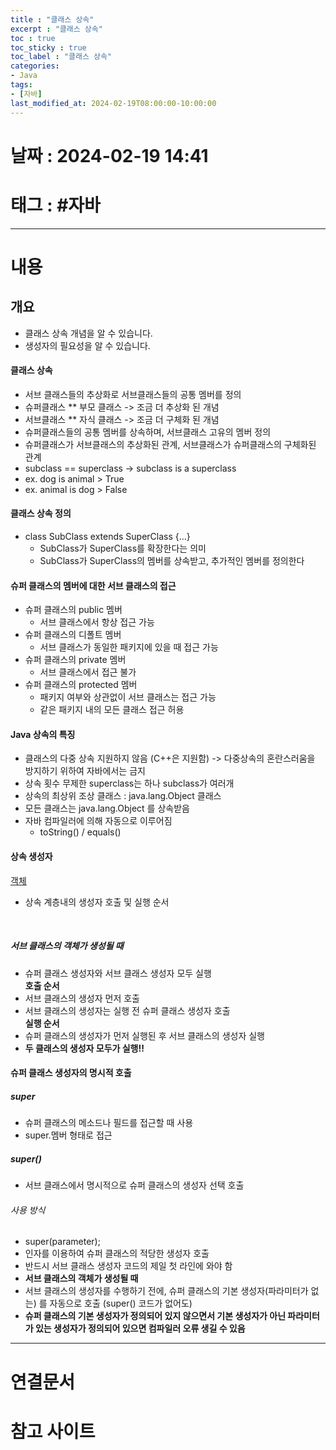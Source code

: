 ```yaml
---
title : "클래스 상속"
excerpt : "클래스 상속"
toc : true
toc_sticky : true
toc_label : "클래스 상속"
categories:
- Java
tags:
- [자바]
last_modified_at: 2024-02-19T08:00:00-10:00:00
---
```


# 날짜 : 2024-02-19 14:41

# 태그 : #자바 
---

# 내용

## 개요
- 클래스 상속 개념을 알 수 있습니다.
- 생성자의 필요성을 알 수 있습니다.

#### 클래스 상속
- 서브 클래스들의 추상화로 서브클래스들의 공통 멤버를 정의
- 슈퍼클래스 ** 부모 클래스 -> 조금 더 추상화 된 개념
- 서브클래스 ** 자식 클래스 -> 조금 더 구체화 된 개념
- 슈퍼클래스들의 공통 멤버를 상속하며, 서브클래스 고유의 멤버 정의
- 슈퍼클래스가 서브클래스의 추상화된 관계, 서브클래스가 슈퍼클래스의 구체화된 관계
- subclass == superclass -> subclass is a superclass
- ex. dog is animal > True
- ex. animal is dog > False

#### 클래스 상속 정의
- class SubClass extends SuperClass {...}
	- SubClass가 SuperClass를 확장한다는 의미
	- SubClass가 SuperClass의 멤버를 상속받고, 추가적인 멤버를 정의한다

#### 슈퍼 클래스의 멤버에 대한 서브 클래스의 접근
- 슈퍼 클래스의 public 멤버
	- 서브 클래스에서 항상 접근 가능
- 슈퍼 클래스의 디폴트 멤버
	- 서브 클래스가 동일한 패키지에 있을 때 접근 가능
- 슈퍼 클래스의 private 멤버
	- 서브 클래스에서 접근 불가
- 슈퍼 클래스의 protected 멤버
	- 패키지 여부와 상관없이 서브 클래스는 접근 가능
	- 같은 패키지 내의 모든 클래스 접근 허용

#### Java 상속의 특징
- 클래스의 다중 상속 지원하지 않음 (C++은 지원함) -> 다중상속의 혼란스러움을 방지하기 위하여 자바에서는 금지
- 상속 횟수 무제한 superclass는 하나 subclass가 여러개
- 상속의 최상위 조상 클래스 : java.lang.Object 클래스
- 모든 클래스는 java.lang.Object 를 상속받음
- 자바 컴파일러에 의해 자동으로 이루어짐
	- toString() / equals()

#### 상속 생성자
[객체](../../java/java-객체)
<br>
- 상속 계층내의 생성자 호출 및 실행 순서
<br> 

##### **서브 클래스의 객체가 생성될 때**
- 슈퍼 클래스 생성자와 서브 클래스 생성자 모두 실행<br>
**호출 순서**
- 서브 클래스의 생성자 먼저 호출
- 서브 클래스의 생성자는 실행 전 슈퍼 클래스 생성자 호출<br>
**실행 순서**
- 슈퍼 클래스의 생성자가 먼저 실행된 후 서브 클래스의 생성자 실행
- **두 클래스의 생성자 모두가 실행!!**

#### 슈퍼 클래스 생성자의 명시적 호출

##### super
- 슈퍼 클래스의 메소드나 필드를 접근할 때 사용
- super.멤버 형태로 접근

##### super() 
- 서브 클래스에서 명시적으로 슈퍼 클래스의 생성자 선택 호출

###### 사용 방식
- super(parameter);
- 인자를 이용하여 슈퍼 클래스의 적당한 생성자 호출
- 반드시 서브 클래스 생성자 코드의 제일 첫 라인에 와야 함
- **서브 클래스의 객체가  생성될 때**
- 서브 클래스의 생성자를 수행하기 전에, 슈퍼 클래스의 기본 생성자(파라미터가 없는) 를 자동으로 호출 (super() 코드가 없어도)
- **슈퍼 클래스의 기본 생성자가 정의되어 있지 않으면서 기본 생성자가 아닌 파라미터가 있는 생성자가 정의되어 있으면 컴파일러 오류 생길 수 있음**

---

# 연결문서 

# 참고 사이트
